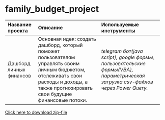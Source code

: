 # family_budget_project



| Название проекта | Описание | Используемые инструменты | 
| :---------------------- | :---------------------- | :---------------------- |
| Дашборд личных финансов | Основная идея: создать дашборд, который поможет пользователям управлять своим личным бюджетом, отслеживать свои расходы и доходы, а также прогнозировать свои будущие финансовые потоки.| *telegram бот(java script), google формы, пользовательские формы(VBA), параметрическая загрузка csv-файлов через Power Query.* |


[Click here to download zip-file](https://drive.google.com/file/d/16Pu89tBoJBxso0SF2Bdr1UNZubHElhVu/view?usp=share_link)
